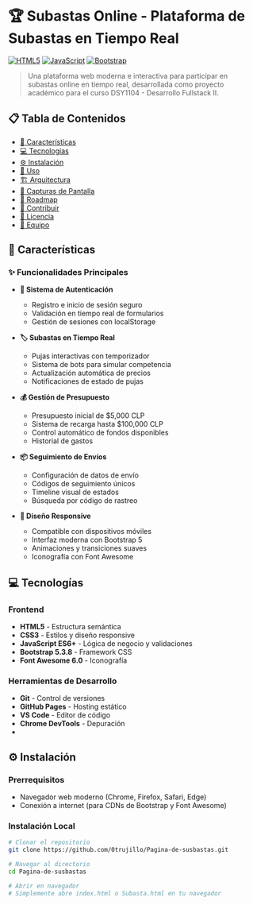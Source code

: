 # 🏆 Subastas Online - Plataforma de Subastas en Tiempo Real

[![HTML5](https://img.shields.io/badge/HTML5-E34F26?style=for-the-badge&logo=html5&logoColor=white)](https://developer.mozilla.org/en-US/docs/Web/HTML)
[![JavaScript](https://img.shields.io/badge/JavaScript-F7DF1E?style=for-the-badge&logo=javascript&logoColor=black)](https://developer.mozilla.org/en-US/docs/Web/JavaScript)
[![Bootstrap](https://img.shields.io/badge/Bootstrap-563D7C?style=for-the-badge&logo=bootstrap&logoColor=white)](https://getbootstrap.com/)

> Una plataforma web moderna e interactiva para participar en subastas online en tiempo real, desarrollada como proyecto académico para el curso DSY1104 - Desarrollo Fullstack II.

## 📋 Tabla de Contenidos

- [🎯 Características](#-características)
- [💻 Tecnologías](#-tecnologías)
- [⚙️ Instalación](#️-instalación)
- [📖 Uso](#-uso)
- [🏗️ Arquitectura](#️-arquitectura)
- [📱 Capturas de Pantalla](#-capturas-de-pantalla)
- [🔮 Roadmap](#-roadmap)
- [🤝 Contribuir](#-contribuir)
- [📄 Licencia](#-licencia)
- [👥 Equipo](#-equipo)

## 🎯 Características

### ✨ Funcionalidades Principales

- **🔐 Sistema de Autenticación**
  - Registro e inicio de sesión seguro
  - Validación en tiempo real de formularios
  - Gestión de sesiones con localStorage

- **🏷️ Subastas en Tiempo Real**
  - Pujas interactivas con temporizador
  - Sistema de bots para simular competencia
  - Actualización automática de precios
  - Notificaciones de estado de pujas

- **💰 Gestión de Presupuesto**
  - Presupuesto inicial de $5,000 CLP
  - Sistema de recarga hasta $100,000 CLP
  - Control automático de fondos disponibles
  - Historial de gastos

- **📦 Seguimiento de Envíos**
  - Configuración de datos de envío
  - Códigos de seguimiento únicos
  - Timeline visual de estados
  - Búsqueda por código de rastreo

- **📱 Diseño Responsive**
  - Compatible con dispositivos móviles
  - Interfaz moderna con Bootstrap 5
  - Animaciones y transiciones suaves
  - Iconografía con Font Awesome

## 💻 Tecnologías

### Frontend
- **HTML5** - Estructura semántica
- **CSS3** - Estilos y diseño responsive
- **JavaScript ES6+** - Lógica de negocio y validaciones
- **Bootstrap 5.3.8** - Framework CSS
- **Font Awesome 6.0** - Iconografía

### Herramientas de Desarrollo
- **Git** - Control de versiones
- **GitHub Pages** - Hosting estático
- **VS Code** - Editor de código
- **Chrome DevTools** - Depuración
- 
## ⚙️ Instalación

### Prerrequisitos
- Navegador web moderno (Chrome, Firefox, Safari, Edge)
- Conexión a internet (para CDNs de Bootstrap y Font Awesome)

### Instalación Local

```bash
# Clonar el repositorio
git clone https://github.com/0trujillo/Pagina-de-susbastas.git

# Navegar al directorio
cd Pagina-de-susbastas

# Abrir en navegador
# Simplemente abre index.html o Subasta.html en tu navegador

